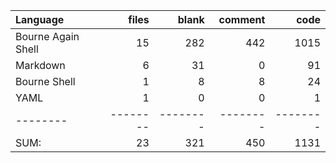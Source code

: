 Language|files|blank|comment|code
:-------|-------:|-------:|-------:|-------:
Bourne Again Shell|15|282|442|1015
Markdown|6|31|0|91
Bourne Shell|1|8|8|24
YAML|1|0|0|1
--------|--------|--------|--------|--------
SUM:|23|321|450|1131

